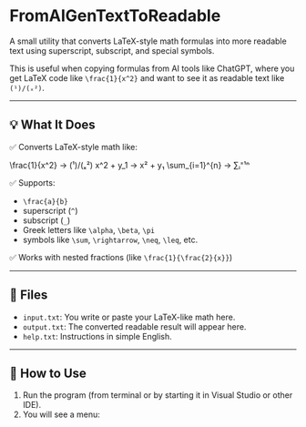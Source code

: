 # FromAIGenTextToReadable

A small utility that converts LaTeX-style math formulas into more readable text using superscript, subscript, and special symbols.

This is useful when copying formulas from AI tools like ChatGPT, where you get LaTeX code like `\frac{1}{x^2}` and want to see it as readable text like `(¹)/(ₓ²)`.

---

## 💡 What It Does

✅ Converts LaTeX-style math like:

\frac{1}{x^2} → (¹)/(ₓ²)
x^2 + y_1 → x² + y₁
\sum_{i=1}^{n} → ∑ᵢ⁼¹ⁿ

✅ Supports:
- `\frac{a}{b}`
- superscript (`^`)
- subscript (`_`)
- Greek letters like `\alpha`, `\beta`, `\pi`
- symbols like `\sum`, `\rightarrow`, `\neq`, `\leq`, etc.

✅ Works with nested fractions (like `\frac{1}{\frac{2}{x}}`)

---

## 📁 Files

- `input.txt`: You write or paste your LaTeX-like math here.
- `output.txt`: The converted readable result will appear here.
- `help.txt`: Instructions in simple English.

---

## 🚀 How to Use

1. Run the program (from terminal or by starting it in Visual Studio or other IDE).
2. You will see a menu:
